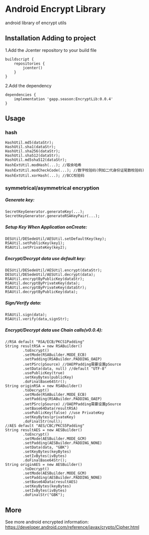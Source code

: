 # Android Encrypt Library
android library of encrypt utils

## Installation Adding to project
1.Add the Jcenter repository to your build file
```
buildscript {
    repositories {
        jcenter()
    }
}
```
2.Add the dependency
```
dependencies {
    implementation 'gapp.season:EncryptLib:0.0.4'
}
```
## Usage
### hash
```
HashUtil.md5(dataStr);
HashUtil.sha1(dataStr);
HashUtil.sha256(dataStr);
HashUtil.sha512(dataStr);
HashUtil.md5sha512(dataStr);
HashExtUtil.modHash(...); //取余哈希
HashExtUtil.modCheckCode(...); //数字校验码(例如二代身份证尾数校验码)
HashExtUtil.xorHash(...); //BCC校验码
```
### symmetrical/asymmetrical encryption
##### Generate key:
```
SecretKeyGenerator.generateKey(...);
SecretKeyGenerator.generateRSAKeyPair(...);
```
##### Setup Key When Application onCreate:
```
DESUtil/DESedeUtil/AESUtil.setDefaultKey(key);
RSAUtil.setPublicKey(key1);
RSAUtil.setPrivateKey(key2);
```
##### Encrypt/Decrypt data use default key:
```
DESUtil/DESedeUtil/AESUtil.encrypt(dataStr);
DESUtil/DESedeUtil/AESUtil.decrypt(data);
RSAUtil.encryptByPublicKey(dataStr);
RSAUtil.decryptByPrivateKey(data);
RSAUtil.encryptByPrivateKey(dataStr);
RSAUtil.decryptByPublicKey(data);
```
##### Sign/Verify data:
```
RSAUtil.sign(data);
RSAUtil.verify(data,signStr);
```
##### Encrypt/Decrypt data use Chain calls(v0.0.4):
```
//RSA default "RSA/ECB/PKCS1Padding"
String resultRSA = new RSABuilder()
        .toEncrypt()
        .setMode(RSABuilder.MODE_ECB)
        .setPadding(RSABuilder.PADDING_OAEP)
        .setPSrc(pSource) //OAEPPadding需要设置pSource
        .setData(data, null) //default "UTF-8"
        .usePublicKey(true)
        .setKeyBytes(publicKey)
        .doFinalBase64Str();
String originRSA = new RSABuilder()
        .toDecrypt()
        .setMode(RSABuilder.MODE_ECB)
        .setPadding(RSABuilder.PADDING_OAEP)
        .setPSrc(pSource) //OAEPPadding需要设置pSource
        .setBase64Data(resultRSA)
        .usePublicKey(false) //use PrivateKey
        .setKeyBytes(privateKey)
        .doFinalStr(null);
//AES default "AES/CBC/PKCS5Padding"
String resultAES = new AESBuilder()
        .toEncrypt()
        .setMode(AESBuilder.MODE_GCM)
        .setPadding(AESBuilder.PADDING_NONE)
        .setData(data, "GBK")
        .setKeyBytes(keyBytes)
        .setIvBytes(ivBytes)
        .doFinalBase64Str();
String originAES = new AESBuilder()
        .toDecrypt()
        .setMode(AESBuilder.MODE_GCM)
        .setPadding(AESBuilder.PADDING_NONE)
        .setBase64Data(resultAES)
        .setKeyBytes(keyBytes)
        .setIvBytes(ivBytes)
        .doFinalStr("GBK");
```
## More
See more android encrypted information:
https://developer.android.com/reference/javax/crypto/Cipher.html
